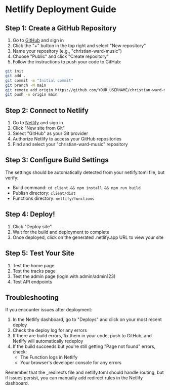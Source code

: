 # Netlify Deployment Guide

## Step 1: Create a GitHub Repository

1. Go to [GitHub](https://github.com) and sign in
2. Click the "+" button in the top right and select "New repository"
3. Name your repository (e.g., "christian-ward-music")
4. Choose "Public" and click "Create repository"
5. Follow the instructions to push your code to GitHub:

```bash
git init
git add .
git commit -m "Initial commit"
git branch -M main
git remote add origin https://github.com/YOUR_USERNAME/christian-ward-music.git
git push -u origin main
```

## Step 2: Connect to Netlify

1. Go to [Netlify](https://app.netlify.com/) and sign in
2. Click "New site from Git"
3. Select "GitHub" as your Git provider
4. Authorize Netlify to access your GitHub repositories
5. Find and select your "christian-ward-music" repository

## Step 3: Configure Build Settings

The settings should be automatically detected from your netlify.toml file, but verify:

- Build command: `cd client && npm install && npm run build`
- Publish directory: `client/dist`
- Functions directory: `netlify/functions`

## Step 4: Deploy!

1. Click "Deploy site"
2. Wait for the build and deployment to complete
3. Once deployed, click on the generated .netlify.app URL to view your site

## Step 5: Test Your Site

1. Test the home page
2. Test the tracks page 
3. Test the admin page (login with admin/admin123)
4. Test API endpoints

## Troubleshooting

If you encounter issues after deployment:

1. In the Netlify dashboard, go to "Deploys" and click on your most recent deploy
2. Check the deploy log for any errors
3. If there are build errors, fix them in your code, push to GitHub, and Netlify will automatically redeploy
4. If the build succeeds but you're still getting "Page not found" errors, check:
   - The Function logs in Netlify
   - Your browser's developer console for any errors

Remember that the _redirects file and netlify.toml should handle routing, but if issues persist, you can manually add redirect rules in the Netlify dashboard.
